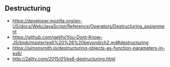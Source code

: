 ## Destructuring
- https://developer.mozilla.org/en-US/docs/Web/JavaScript/Reference/Operators/Destructuring_assignment
- https://github.com/getify/You-Dont-Know-JS/blob/master/es6%20%26%20beyond/ch2.md#destructuring
- https://simonsmith.io/destructuring-objects-as-function-parameters-in-es6/
- http://2ality.com/2015/01/es6-destructuring.html